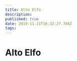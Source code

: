 ```yaml
---
title: Alto Elfo
description: 
published: true
date: 2019-11-11T16:32:27.748Z
tags: 
---
```


<!-- SUBTITLE: Visão geral sobre Alto Elfo -->

# Alto Elfo


